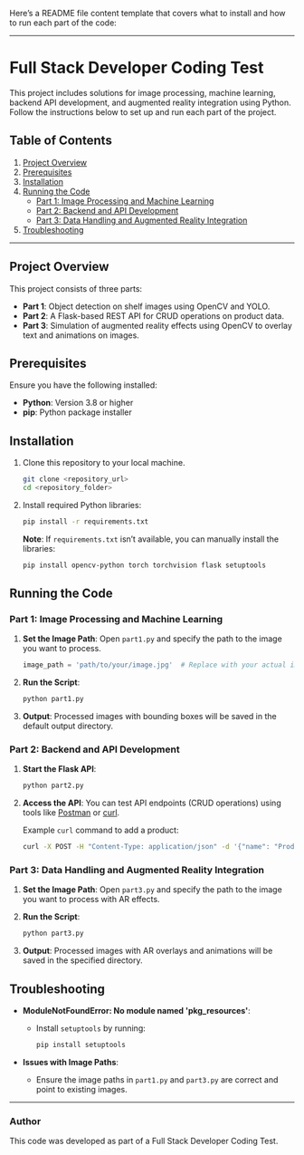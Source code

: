 Here’s a README file content template that covers what to install and how to run each part of the code:

---

# Full Stack Developer Coding Test

This project includes solutions for image processing, machine learning, backend API development, and augmented reality integration using Python. Follow the instructions below to set up and run each part of the project.

## Table of Contents
1. [Project Overview](#project-overview)
2. [Prerequisites](#prerequisites)
3. [Installation](#installation)
4. [Running the Code](#running-the-code)
   - [Part 1: Image Processing and Machine Learning](#part-1-image-processing-and-machine-learning)
   - [Part 2: Backend and API Development](#part-2-backend-and-api-development)
   - [Part 3: Data Handling and Augmented Reality Integration](#part-3-data-handling-and-augmented-reality-integration)
5. [Troubleshooting](#troubleshooting)

---

## Project Overview

This project consists of three parts:
- **Part 1**: Object detection on shelf images using OpenCV and YOLO.
- **Part 2**: A Flask-based REST API for CRUD operations on product data.
- **Part 3**: Simulation of augmented reality effects using OpenCV to overlay text and animations on images.

## Prerequisites

Ensure you have the following installed:
- **Python**: Version 3.8 or higher
- **pip**: Python package installer

## Installation

1. Clone this repository to your local machine.
   ```bash
   git clone <repository_url>
   cd <repository_folder>
   ```

2. Install required Python libraries:
   ```bash
   pip install -r requirements.txt
   ```

   **Note**: If `requirements.txt` isn’t available, you can manually install the libraries:
   ```bash
   pip install opencv-python torch torchvision flask setuptools
   ```

## Running the Code

### Part 1: Image Processing and Machine Learning

1. **Set the Image Path**: Open `part1.py` and specify the path to the image you want to process.
   ```python
   image_path = 'path/to/your/image.jpg'  # Replace with your actual image path
   ```

2. **Run the Script**:
   ```bash
   python part1.py
   ```

3. **Output**: Processed images with bounding boxes will be saved in the default output directory.

### Part 2: Backend and API Development

1. **Start the Flask API**: 
   ```bash
   python part2.py
   ```

2. **Access the API**: You can test API endpoints (CRUD operations) using tools like [Postman](https://www.postman.com/) or [curl](https://curl.se/).

   Example `curl` command to add a product:
   ```bash
   curl -X POST -H "Content-Type: application/json" -d '{"name": "Product1", "price": 100}' http://127.0.0.1:5000/product
   ```

### Part 3: Data Handling and Augmented Reality Integration

1. **Set the Image Path**: Open `part3.py` and specify the path to the image you want to process with AR effects.

2. **Run the Script**:
   ```bash
   python part3.py
   ```

3. **Output**: Processed images with AR overlays and animations will be saved in the specified directory.

## Troubleshooting

- **ModuleNotFoundError: No module named 'pkg_resources'**:
  - Install `setuptools` by running:
    ```bash
    pip install setuptools
    ```

- **Issues with Image Paths**:
  - Ensure the image paths in `part1.py` and `part3.py` are correct and point to existing images.

---

### Author

This code was developed as part of a Full Stack Developer Coding Test.
